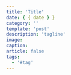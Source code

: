 ```yaml
---
title: 'Title'
date: { { date } }
category: ''
template: 'post'
description: 'tagline'
image:
caption:
article: false
tags:
  - '#tag'
---
```


